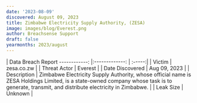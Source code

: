```yaml
---
date: '2023-08-09'
discovered: August 09, 2023
title: Zimbabwe Electricity Supply Authority, (ZESA)
image: images/blog/Everest.png
author: Breachsense Support
draft: false
yearmonths: 2023/august
---
```



| Data Breach Report
------------:     |:-------------:    | :-----:|
| Victim      | zesa.co.zw      | 
| Threat Actor      | Everest      | 
| Date Discovered      | Aug 09, 2023      | 
| Description      | Zimbabwe Electricity Supply Authority, whose official name is ZESA Holdings Limited, is a state-owned company whose task is to generate, transmit, and distribute electricity in Zimbabwe.      | 
| Leak Size      | Unknown      | 

